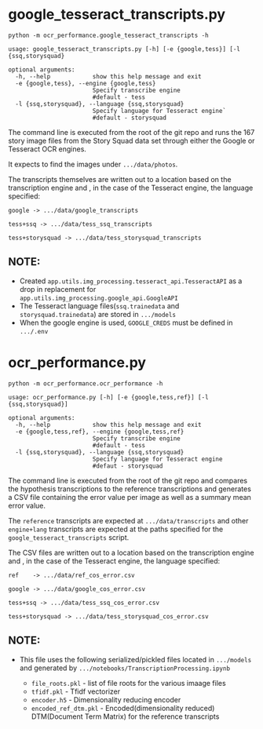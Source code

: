 google_tesseract_transcripts.py
===============================
`python -m ocr_performance.google_tesseract_transcripts -h`

    usage: google_tesseract_transcripts.py [-h] [-e {google,tess}] [-l {ssq,storysquad}
    
    optional arguments:
      -h, --help            show this help message and exit
      -e {google,tess}, --engine {google,tess}
                            Specify transcribe engine
                            #default - tess
      -l {ssq,storysquad}, --language {ssq,storysquad}
                            Specify language for Tesseract engine`
                            #default - storysquad
The command line is executed from the root of the git repo and runs the 167 story image files from the Story Squad data set through either the Google or Tesseract OCR engines. 

It expects to find the images under `.../data/photos`.

The transcripts themselves are written out to a location based on the transcription engine and , in the case of the Tesseract engine, the language specified:

`google -> .../data/google_transcripts`

`tess+ssq -> .../data/tess_ssq_transcripts`

`tess+storysquad -> .../data/tess_storysquad_transcripts`

NOTE:
-----
* Created `app.utils.img_processing.tesseract_api.TesseractAPI` as a drop in replacement for `app.utils.img_processing.google_api.GoogleAPI`
* The Tesseract language files(`ssq.trainedata` and `storysquad.trainedata`) are stored in `.../models`
* When the google engine is used, `GOOGLE_CREDS` must be defined in `.../.env`

ocr_performance.py
==================

`python -m ocr_performance.ocr_performance -h`

    usage: ocr_performance.py [-h] [-e {google,tess,ref}] [-l {ssq,storysquad}]
    
    optional arguments:
      -h, --help            show this help message and exit
      -e {google,tess,ref}, --engine {google,tess,ref}
                            Specify transcribe engine
                            #default - tess
      -l {ssq,storysquad}, --language {ssq,storysquad}
                            Specify language for Tesseract engine
                            #defaut - storysquad
                            
The command line is executed from the root of the git repo and compares the hypothesis transcriptions to the reference transcriptions and generates a CSV file containing the error value per image as well as a summary mean error value.

The `reference` transcripts are expected at `.../data/transcripts` and other `engine+lang` transcripts are expected at the paths specified for the `google_tesseract_transcripts` script.

The CSV files are written out to a location based on the transcription engine and , in the case of the Tesseract engine, the language specified:

`ref    -> .../data/ref_cos_error.csv`

`google -> .../data/google_cos_error.csv`

`tess+ssq -> .../data/tess_ssq_cos_error.csv`

`tess+storysquad -> .../data/tess_storysquad_cos_error.csv`

NOTE:
-----
* This file uses the following serialized/pickled files located in `.../models` and generated by `.../notebooks/TranscriptionProcessing.ipynb`

    *   `file_roots.pkl` - list of file roots for the various imaage files
    *   `tfidf.pkl` - Tfidf vectorizer
    *   `encoder.h5` - Dimensionality reducing encoder
    *   `encoded_ref_dtm.pkl` - Encoded(dimensionality reduced) DTM(Document Term Matrix) for the reference transcripts
